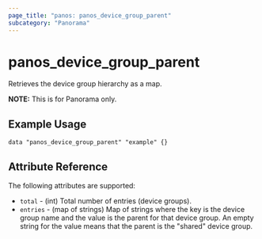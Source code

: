```yaml
---
page_title: "panos: panos_device_group_parent"
subcategory: "Panorama"
---
```



# panos_device_group_parent

Retrieves the device group hierarchy as a map.

**NOTE:** This is for Panorama only.


## Example Usage

```hcl
data "panos_device_group_parent" "example" {}
```


## Attribute Reference

The following attributes are supported:

* `total` - (int) Total number of entries (device groups).
* `entries` - (map of strings) Map of strings where the key is the device
  group name and the value is the parent for that device group.  An empty
  string for the value means that the parent is the "shared" device group.
